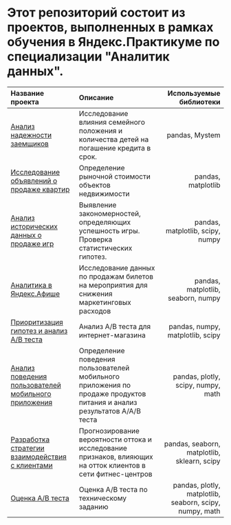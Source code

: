 # Этот репозиторий состоит из проектов, выполненных в рамках обучения в Яндекс.Практикуме по специализации "Аналитик данных".

|**Название проекта**          |**Описание**          |**Используемые библиотеки**          |
|:-----------------------------|:---------------------|-----------------------------------:|
|[Анализ надежности заемщиков](https://github.com/Zaytseva-Tatyana/yandex.praktikum.projects/tree/main/customer_reliability_analysis)  |Исследование влияния семейного положения и количества детей на погашение кредита в срок.|pandas, Mystem|
|[Исследование объявлений о продаже квартир]()|Определение рыночной стоимости объектов недвижимости| pandas, matplotlib|
|[Анализ исторических данных о продаже игр]()|Выявление закономерностей, определяющих успешность игры. Проверка статистических гипотез.|pandas, matplotlib, scipy, numpy|
|[Аналитика в Яндекс.Афише]()|Исследование данных по продажам билетов на мероприятия для снижения маркетинговых расходов|pandas, matplotlib, seaborn, numpy|
|[Приоритизация гипотез и анализ А/В теста]()|Анализ А/В теста для интернет-магазина|pandas, numpy, matplotlib, scipy|
|[Анализ поведения пользователей мобильного приложения]()|Определение поведения пользователей мобильного приложения по продаже продуктов питания и анализ результатов А/А/В теста|pandas, plotly, scipy, numpy, math|
|[Разработка стратегии взаимодействия с клиентами]()|Прогнозирование вероятности оттока и исследование признаков, влияющих на отток клиентов в сети фитнес-центров|pandas, seaborn, matplotlib, sklearn, scipy|
|[Оценка А/В теста]()|Оценка А/В теста по техническому заданию|pandas, plotly, matplotlib, seaborn, scipy, numpy, math|